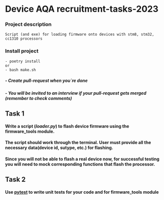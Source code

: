 # Device AQA recruitment-tasks-2023

### Project description

````
Script (and exe) for loading firmware onto devices with stm8, stm32, cc1310 processors
````

### Install project

````
- poetry install
or
- bash make.sh
````

##### - Create pull-request when you`re done
##### - You will be invited to an interview if your pull-request gets merged (remember to check comments)

## Task 1

#### Write a script (*loader.py*) to flash device firmware using the firmware_tools module.

#### The script should work through the terminal. User must provide all the necessary data(device id, sutype, etc.) for flashing.

#### Since you will not be able to flash a real device now, for successful testing you will need to mock corresponding functions that flash the processor.

## Task 2

#### Use [pytest](https://docs.pytest.org/en/7.1.x/contents.html) to write unit tests  for your code and for firmware_tools module
